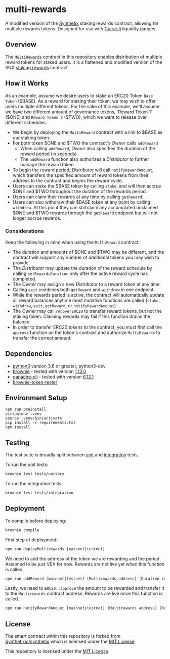 # multi-rewards
A modified version of the [Synthetix](https://github.com/Synthetixio/synthetix) staking rewards contract, allowing for multiple rewards tokens. Designed for use with [Curve.fi](https://github.com/curvefi) liquidity gauges.

## Overview

The [`MultiRewards`](contracts/MultiRewards.sol) contract in this repository enables distribution of multiple reward tokens for staked users. It is a flattened and modified version of the SNX [staking rewards](https://github.com/Synthetixio/synthetix/blob/master/contracts/StakingRewards.sol) contract.

## How it Works

As an example, assume we desire users to stake an ERC20 Token `Base Token` ($BASE). As a reward for staking their token, we may wish to offer users multiple different tokens. For the sake of this example, we'll assume we have two different amount of governance tokens, `Reward Token 1` ($ONE) and `Reward Token 2` ($TWO), which we want to release over different schedules.

 * We begin by deploying the `MultiReward` contract with a link to $BASE as our staking token.
 * For both token $ONE and $TWO the contract's _Owner_ calls `addReward`
    * When calling `addReward`, _Owner_ also specifies the duration of the reward period (in seconds)
    * The `addReward` function also authorizes a _Distributor_ to further manage the reward token.
 * To begin the reward period, _Distributor_ will call `notifyRewardAmount`, which transfers the specified amount of reward tokens from their address to the contract and begins the reward cycle.
 * Users can stake the $BASE token by calling `stake`, and will then accrue $ONE and $TWO throughout the duration of the rewards period.
 * Users can claim their rewards at any time by calling `getReward`.
 * Users can also withdraw their $BASE token at any point by calling `withdraw`. At this point they can still claim any accumulated unclaimed $ONE and $TWO rewards through the `getReward` endpoint but will not longer accrue rewards.

### Considerations

Keep the following in mind when using the `MultiReward` contract:

 * The duration and amounts of $ONE and $TWO may be different, and the contract will support any number of additional tokens you may wish to provide.
 * The _Distributor_ may update the duration of the reward schedule by calling `setRewardsDuration` only after the active reward cycle has completed.
 * The _Owner_ may assign a new _Distributor_ to a reward token at any time.
 * Calling `exit` combines both `getReward` and `withdraw` in one endpoint.
 * While the rewards period is active, the contract will automatically update all reward balances anytime most mutative functions are called (`stake`, `withdraw`, `exit`, `getReward`, or `notifyRewardAmount`)
 * The _Owner_ may call `recoverERC20` to transfer reward tokens, but not the staking token. Claiming rewards may fail if this function drains the balance.
 * In order to transfer ERC20 tokens to the contract, you must first call the `approve` function on the token's contract and authorize `MultiRewards` to transfer the correct amount.

## Dependencies

* [python3](https://www.python.org/downloads/release/python-368/) version 3.6 or greater, python3-dev
* [brownie](https://github.com/iamdefinitelyahuman/brownie) - tested with version [1.13.0](https://github.com/eth-brownie/brownie/releases/tag/v1.12.0)
* [ganache-cli](https://github.com/trufflesuite/ganache-cli) - tested with version [6.12.1](https://github.com/trufflesuite/ganache-cli/releases/tag/v6.12.1)
* [brownie-token-tester](https://github.com/iamdefinitelyahuman/brownie-token-tester)

## Environment Setup

```
npm run preinstall
virtualenv .venv 
source .venv/bin/activate
pip install -r requirements.txt
npm install
```

## Testing

The test suite is broadly split between [unit](tests/unitary) and [integration](tests/integration) tests.

To run the unit tests:

```bash
brownie test tests/unitary
```

To run the integration tests:

```bash
brownie test tests/integration
```

## Deployment

To compile before deploying:

```bash
brownie compile
```

First step of deployment:
```bash
npm run deployMultirewards [mainnet|testnet]
```

We need to add the address of the token we are rewarding and the period. Assumed to be just VEX for now. Rewards are not live yet when this function is called.
```bash
npm run addReward [mainnet|testnet] [Multirewards address] [Duration in days]
```

Lastly, we need to `ERC20::approve` the amount to be rewarded and transfer it to the `Multirewards` contract address. Rewards are live once this function is called.
```bash
npm run notifyRewardAmount [mainnet|testnet] [Multirewards address] [Reward amount (excluding 18 decimals)]
```

## License

The smart contract within this repository is forked from [Synthetixio/synthetix](https://github.com/Synthetixio/synthetix/tree/master) which is licensed under the [MIT License](https://github.com/Synthetixio/synthetix/blob/develop/LICENSE).

This repository is licensed under the [MIT License](LICENSE).
